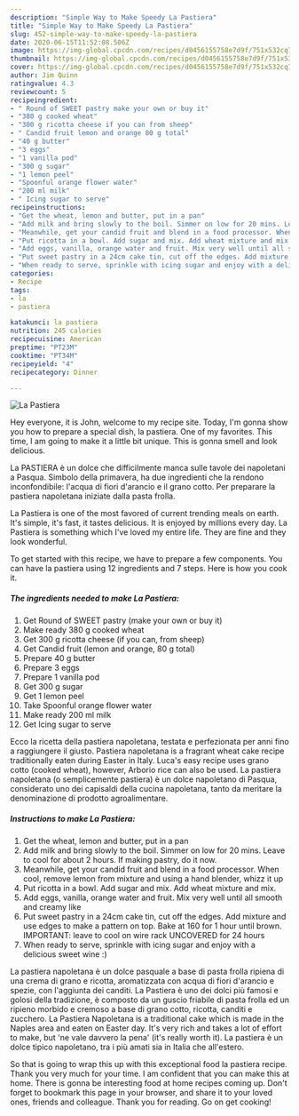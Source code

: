 ```yaml
---
description: "Simple Way to Make Speedy La Pastiera"
title: "Simple Way to Make Speedy La Pastiera"
slug: 452-simple-way-to-make-speedy-la-pastiera
date: 2020-06-15T11:52:08.506Z
image: https://img-global.cpcdn.com/recipes/d0456155758e7d9f/751x532cq70/la-pastiera-recipe-main-photo.jpg
thumbnail: https://img-global.cpcdn.com/recipes/d0456155758e7d9f/751x532cq70/la-pastiera-recipe-main-photo.jpg
cover: https://img-global.cpcdn.com/recipes/d0456155758e7d9f/751x532cq70/la-pastiera-recipe-main-photo.jpg
author: Jim Quinn
ratingvalue: 4.3
reviewcount: 5
recipeingredient:
- " Round of SWEET pastry make your own or buy it"
- "380 g cooked wheat"
- "300 g ricotta cheese if you can from sheep"
- " Candid fruit lemon and orange 80 g total"
- "40 g butter"
- "3 eggs"
- "1 vanilla pod"
- "300 g sugar"
- "1 lemon peel"
- "Spoonful orange flower water"
- "200 ml milk"
- " Icing sugar to serve"
recipeinstructions:
- "Get the wheat, lemon and butter, put in a pan"
- "Add milk and bring slowly to the boil. Simmer on low for 20 mins. Leave to cool for about 2 hours. If making pastry, do it now."
- "Meanwhile, get your candid fruit and blend in a food processor. When cool, remove lemon from mixture and using a hand blender, whizz it up"
- "Put ricotta in a bowl. Add sugar and mix. Add wheat mixture and mix."
- "Add eggs, vanilla, orange water and fruit. Mix very well until all smooth and creamy like"
- "Put sweet pastry in a 24cm cake tin, cut off the edges. Add mixture and use edges to make a pattern on top. Bake at 160 for 1 hour until brown. IMPORTANT: leave to cool on wire rack UNCOVERED for 24 hours"
- "When ready to serve, sprinkle with icing sugar and enjoy with a delicious sweet wine :)"
categories:
- Recipe
tags:
- la
- pastiera

katakunci: la pastiera 
nutrition: 245 calories
recipecuisine: American
preptime: "PT23M"
cooktime: "PT34M"
recipeyield: "4"
recipecategory: Dinner

---
```



![La Pastiera](https://img-global.cpcdn.com/recipes/d0456155758e7d9f/751x532cq70/la-pastiera-recipe-main-photo.jpg)

Hey everyone, it is John, welcome to my recipe site. Today, I'm gonna show you how to prepare a special dish, la pastiera. One of my favorites. This time, I am going to make it a little bit unique. This is gonna smell and look delicious.

La PASTIERA è un dolce che difficilmente manca sulle tavole dei napoletani a Pasqua. Simbolo della primavera, ha due ingredienti che la rendono inconfondibile: l&#39;acqua di fiori d&#39;arancio e il grano cotto. Per preparare la pastiera napoletana iniziate dalla pasta frolla.

La Pastiera is one of the most favored of current trending meals on earth. It's simple, it's fast, it tastes delicious. It is enjoyed by millions every day. La Pastiera is something which I've loved my entire life. They are fine and they look wonderful.


To get started with this recipe, we have to prepare a few components. You can have la pastiera using 12 ingredients and 7 steps. Here is how you cook it.

<!--inarticleads1-->

##### The ingredients needed to make La Pastiera:

1. Get  Round of SWEET pastry (make your own or buy it)
1. Make ready 380 g cooked wheat
1. Get 300 g ricotta cheese (if you can, from sheep)
1. Get  Candid fruit (lemon and orange, 80 g total)
1. Prepare 40 g butter
1. Prepare 3 eggs
1. Prepare 1 vanilla pod
1. Get 300 g sugar
1. Get 1 lemon peel
1. Take Spoonful orange flower water
1. Make ready 200 ml milk
1. Get  Icing sugar to serve


Ecco la ricetta della pastiera napoletana, testata e perfezionata per anni fino a raggiungere il giusto. Pastiera napoletana is a fragrant wheat cake recipe traditionally eaten during Easter in Italy. Luca&#39;s easy recipe uses grano cotto (cooked wheat), however, Arborio rice can also be used. La pastiera napoletana (o semplicemente pastiera) è un dolce napoletano di Pasqua, considerato uno dei capisaldi della cucina napoletana, tanto da meritare la denominazione di prodotto agroalimentare. 

<!--inarticleads2-->

##### Instructions to make La Pastiera:

1. Get the wheat, lemon and butter, put in a pan
1. Add milk and bring slowly to the boil. Simmer on low for 20 mins. Leave to cool for about 2 hours. If making pastry, do it now.
1. Meanwhile, get your candid fruit and blend in a food processor. When cool, remove lemon from mixture and using a hand blender, whizz it up
1. Put ricotta in a bowl. Add sugar and mix. Add wheat mixture and mix.
1. Add eggs, vanilla, orange water and fruit. Mix very well until all smooth and creamy like
1. Put sweet pastry in a 24cm cake tin, cut off the edges. Add mixture and use edges to make a pattern on top. Bake at 160 for 1 hour until brown. IMPORTANT: leave to cool on wire rack UNCOVERED for 24 hours
1. When ready to serve, sprinkle with icing sugar and enjoy with a delicious sweet wine :)


La pastiera napoletana è un dolce pasquale a base di pasta frolla ripiena di una crema di grano e ricotta, aromatizzata con acqua di fiori d&#39;arancio e spezie, con l&#39;aggiunta dei canditi. La Pastiera è uno dei dolci più famosi e golosi della tradizione, è composto da un guscio friabile di pasta frolla ed un ripieno morbido e cremoso a base di grano cotto, ricotta, canditi e zucchero. La Pastiera Napoletana is a traditional cake which is made in the Naples area and eaten on Easter day. It&#39;s very rich and takes a lot of effort to make, but &#39;ne vale davvero la pena&#39; (it&#39;s really worth it). La pastiera è un dolce tipico napoletano, tra i più amati sia in Italia che all&#39;estero. 

So that is going to wrap this up with this exceptional food la pastiera recipe. Thank you very much for your time. I am confident that you can make this at home. There is gonna be interesting food at home recipes coming up. Don't forget to bookmark this page in your browser, and share it to your loved ones, friends and colleague. Thank you for reading. Go on get cooking!
